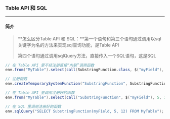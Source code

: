 ### Table API 和 SQL

***

> 



#### 简介

> **怎么区分Table API 和 SQL：**第一个语句和第三个语句通过调用以sql关键字为名的方法来实现sql查询功能，是Table API
>
> 第四个语句通过调用sqlQuery方法，直接传入一个SQL语句，这是SQL

``` java
// 在 Table API 里不经注册直接“内联”调用函数
env.from("MyTable").select(call(SubstringFunction.class, $("myField"), 5, 12));

// 注册函数
env.createTemporarySystemFunction("SubstringFunction", SubstringFunction.class);

// 在 Table API 里调用注册好的函数
env.from("MyTable").select(call("SubstringFunction", $("myField"), 5, 12));

// 在 SQL 里调用注册好的函数
env.sqlQuery("SELECT SubstringFunction(myField, 5, 12) FROM MyTable");
```



#### 